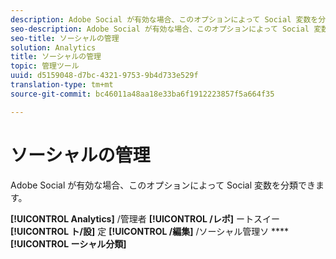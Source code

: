 ```yaml
---
description: Adobe Social が有効な場合、このオプションによって Social 変数を分類できます。
seo-description: Adobe Social が有効な場合、このオプションによって Social 変数を分類できます。
seo-title: ソーシャルの管理
solution: Analytics
title: ソーシャルの管理
topic: 管理ツール
uuid: d5159048-d7bc-4321-9753-9b4d733e529f
translation-type: tm+mt
source-git-commit: bc46011a48aa18e33ba6f1912223857f5a664f35

---
```



# ソーシャルの管理

Adobe Social が有効な場合、このオプションによって Social 変数を分類できます。

**[!UICONTROL Analytics]** /管理者 **[!UICONTROL /レポ]** ートスイー **[!UICONTROL ト/設]** 定 **[!UICONTROL /編集]** /ソーシャル管理ソ ******[!UICONTROL ーシャル分類]**

<!--Meike, link to social user guide?-->

